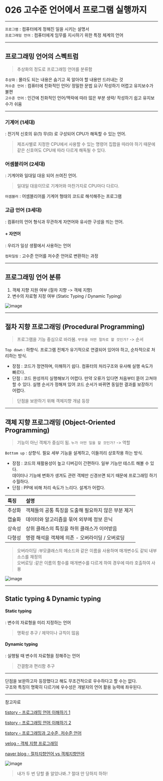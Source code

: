 # 026 고수준 언어에서 프로그램 실행까지

<hr>

`프로그램` : 컴퓨터에게 정해진 일을 시키는 설명서  
`프로그래밍 언어` : 컴퓨터에게 임무를 지시하기 위한 특정 체계의 언어  

<hr>

## 프로그래밍 언어의 스펙트럼

> 추상화의 정도로 프로그래밍 언어를 분류함

`추상화` : 몰라도 되는 내용은 숨기고 꼭 알아야 할 내용만 드러내는 것  
`저수준 언어` : 컴퓨터에 친화적인 언어/ 정밀한 문법 요구/ 작성하기 어렵고 유지보수가 불편  
`고수준 언어` : 인간에 친화적인 언어/맥락에 따라 많은 부분 생략/ 작성하기 쉽고 유지보수가 쉬움  

<hr>

### 기계어 (1세대)
: 전기적 신호의 유(1) 무(0) 로 구성되어 CPU가 해독할 수 있는 언어.  
> 제조사별로 지정한 CPU에서 사용할 수 있는 명령어 집합을 따라야 하기 때문에  
> 같은 신호여도 CPU에 따라 다르게 해독될 수 있다.

### 어셈블리어 (2세대)
: 기계어와 일대일 대응 되어 쓰여진 언어.
> 일대일 대응이므로 기계어와 마찬가지로 CPU마다 다르다.

`어셈블러` : 어셈블리어를 기계어 형태의 코드로 해석해주는 프로그램

### 고급 언어 (3세대)
: 컴퓨터의 언어 형식과 무관하게 자연어와 유사한 구성을 띄는 언어.

#### + 자연어
: 우리가 일상 생활에서 사용하는 언어

`컴파일링` : 고수준 언어를 저수준 언어로 변환하는 과정 

<hr>

## 프로그래밍 언어 분류

1. 객체 지향 지원 여부 (절차 지향 -> 객체 지향) 
2. 변수의 자료형 지정 여부 (Static Typing / Dynamic Typing)

![image](https://user-images.githubusercontent.com/106153814/183239057-d9b5ce9e-0e9c-4ae0-9e9f-b298adbc2b16.png)

<hr>

## 절차 지향 프로그래밍 (Procedural Programming)

> 프로그램을 기능 중심으로 바라봄. `무엇을 어떤 절차로 할 것인가?` -> 순서

`Top down` : 하향식. 프로그램 전체가 유기적으로 연결되어 있어야 하고, 순차적으로 처리하는 방식.

- 장점 : 코드가 정연하며, 이해하기 쉽다. 컴퓨터의 처리구조와 유사해 실행 속도가 빠르다.  
- 단점 : 코드 완성까지 실행해보기 어렵다. 만약 오류가 있다면 처음부터 뜯어 고쳐야 할 수 있다. 
 실행 순서가 정해져 있어 코드 순서가 바뀌면 동일한 결과를 보장하기 어렵다.

> 단점을 보완하기 위해 객체지향 개념 등장

<hr>

## 객체 지향 프로그래밍 (Object-Oriented Programming)

> 기능이 아닌 객체가 중심이 됨. `누가 어떤 일을 할 것인가?` -> 역할

`Bottom up` : 상향식. 필요 세부 기능을 설계하고, 이들끼리 상호작용 하는 방식.

- 장점 : 코드의 재활용성이 높고 디버깅이 간편하다. 일부 기능만 테스트 해볼 수 있다.  
데이터나 기능에 변화가 생겨도 관련 객체만 신경쓰면 되기 때문에 프로그래밍 하기 수월하다.  
- 단점 : PP에 비해 처리 속도가 느리다. 설계가 어렵다.

|특징|설명|
|:--|:--|
|추상화|객체들의 공통 특징을 도출해 필요하지 않은 부분 제거|
|캡슐화|데이터와 알고리즘을 묶어 외부에 정보 은닉|
|상속성|상위 클래스의 특징을 하위 클래스가 이어받음|
|다형성|명령 해석을 객체에 의존 - 오버라이딩 / 오버로딩|

> 오버라이딩 :부모클래스의 메소드와 같은 이름을 사용하며 매개변수도 같되 내부 소스를 재정의  
> 오버로딩 :같은 이름의 함수를 매개변수를 다르게 하여 경우에 따라 호출하여 사용

![image](https://user-images.githubusercontent.com/106153814/183239855-fddc6a98-7aa0-4abf-9347-ed55b7f43415.png)

<hr>

## Static typing & Dynamic typing

####  Static typing
: 변수의 자료형을 미리 지정하는 언어
> 명확성 추구 / 제약이나 규칙이 많음

#### Dynamic typing
: 실행될 때 변수의 자료형을 정해주는 언어
> 간결함과 편리함 추구

<hr>

단점을 보완하고자 등장했다고 해도 무조건적으로 우수하다고 할 수는 없다.  
구조와 특징이 명확히 다르기에 우수성은 개발자의 언어 활용 능력에 좌우된다.  

<hr>


참고자료

[tistory - 프로그래밍 언어 이해하기 1](https://j-a-lee.tistory.com/entry/%EC%BB%B4%ED%93%A8%ED%84%B0-%EA%B0%9C%EB%A1%A0-02-%ED%94%84%EB%A1%9C%EA%B7%B8%EB%9E%98%EB%B0%8D-%EC%96%B8%EC%96%B4-%EC%9D%B4%ED%95%B4%ED%95%98%EA%B8%B0)

[tistory - 프로그래밍 언어 이해하기 2](https://j-a-lee.tistory.com/entry/%EC%BB%B4%ED%93%A8%ED%84%B0-%EA%B0%9C%EB%A1%A0-02-%ED%94%84%EB%A1%9C%EA%B7%B8%EB%9E%98%EB%B0%8D-%EC%96%B8%EC%96%B4-%EC%9D%B4%ED%95%B4%ED%95%98%EA%B8%B0-2)

[tistory - 프로그래밍과 고수준, 저수준 언어](https://fickly.tistory.com/63)

[velog - 객체 지향 프로그래밍](https://velog.io/@in63119/TIL%EA%B0%9D%EC%B2%B4-%EC%A7%80%ED%96%A5-%ED%94%84%EB%A1%9C%EA%B7%B8%EB%9E%98%EB%B0%8DObject-Oriented-Programming-OOP)

[naver blog - 절차지향언어 vs 객체지향언어](https://blog.naver.com/PostView.naver?blogId=gitacademy01&logNo=222394033958&redirect=Dlog&widgetTypeCall=true&directAccess=false)

![image](https://user-images.githubusercontent.com/106153814/183246777-0a8a2005-d31d-42c2-ba8f-dc97d7f5282c.png)
> 내가 두 번 당할 줄 알았나봐..? 절대 안 당하지 하하!
